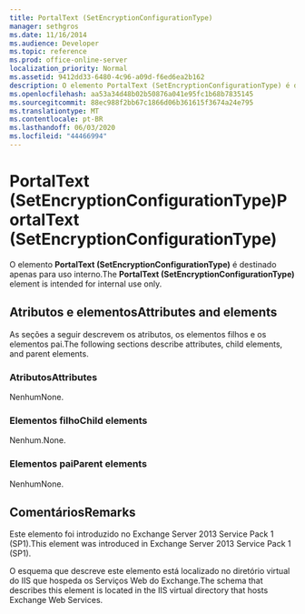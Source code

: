 ```yaml
---
title: PortalText (SetEncryptionConfigurationType)
manager: sethgros
ms.date: 11/16/2014
ms.audience: Developer
ms.topic: reference
ms.prod: office-online-server
localization_priority: Normal
ms.assetid: 9412dd33-6480-4c96-a09d-f6ed6ea2b162
description: O elemento PortalText (SetEncryptionConfigurationType) é destinado apenas para uso interno.
ms.openlocfilehash: aa53a34d48b02b50876a041e95fc1b68b7835145
ms.sourcegitcommit: 88ec988f2bb67c1866d06b361615f3674a24e795
ms.translationtype: MT
ms.contentlocale: pt-BR
ms.lasthandoff: 06/03/2020
ms.locfileid: "44466994"
---
```

# <a name="portaltext-setencryptionconfigurationtype"></a><span data-ttu-id="6d912-103">PortalText (SetEncryptionConfigurationType)</span><span class="sxs-lookup"><span data-stu-id="6d912-103">PortalText (SetEncryptionConfigurationType)</span></span>

<span data-ttu-id="6d912-104">O elemento **PortalText (SetEncryptionConfigurationType)** é destinado apenas para uso interno.</span><span class="sxs-lookup"><span data-stu-id="6d912-104">The **PortalText (SetEncryptionConfigurationType)** element is intended for internal use only.</span></span> 

## <a name="attributes-and-elements"></a><span data-ttu-id="6d912-105">Atributos e elementos</span><span class="sxs-lookup"><span data-stu-id="6d912-105">Attributes and elements</span></span>

<span data-ttu-id="6d912-106">As seções a seguir descrevem os atributos, os elementos filhos e os elementos pai.</span><span class="sxs-lookup"><span data-stu-id="6d912-106">The following sections describe attributes, child elements, and parent elements.</span></span>
  
### <a name="attributes"></a><span data-ttu-id="6d912-107">Atributos</span><span class="sxs-lookup"><span data-stu-id="6d912-107">Attributes</span></span>

<span data-ttu-id="6d912-108">Nenhum</span><span class="sxs-lookup"><span data-stu-id="6d912-108">None.</span></span>
  
### <a name="child-elements"></a><span data-ttu-id="6d912-109">Elementos filho</span><span class="sxs-lookup"><span data-stu-id="6d912-109">Child elements</span></span>

<span data-ttu-id="6d912-110">Nenhum.</span><span class="sxs-lookup"><span data-stu-id="6d912-110">None.</span></span>
  
### <a name="parent-elements"></a><span data-ttu-id="6d912-111">Elementos pai</span><span class="sxs-lookup"><span data-stu-id="6d912-111">Parent elements</span></span>

<span data-ttu-id="6d912-112">Nenhum</span><span class="sxs-lookup"><span data-stu-id="6d912-112">None.</span></span>
  
## <a name="remarks"></a><span data-ttu-id="6d912-113">Comentários</span><span class="sxs-lookup"><span data-stu-id="6d912-113">Remarks</span></span>

<span data-ttu-id="6d912-114">Este elemento foi introduzido no Exchange Server 2013 Service Pack 1 (SP1).</span><span class="sxs-lookup"><span data-stu-id="6d912-114">This element was introduced in Exchange Server 2013 Service Pack 1 (SP1).</span></span>
  
<span data-ttu-id="6d912-115">O esquema que descreve este elemento está localizado no diretório virtual do IIS que hospeda os Serviços Web do Exchange.</span><span class="sxs-lookup"><span data-stu-id="6d912-115">The schema that describes this element is located in the IIS virtual directory that hosts Exchange Web Services.</span></span>
  

